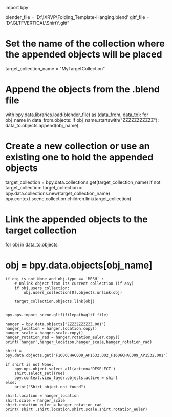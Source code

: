 import bpy


blender_file = 'D:\IXRVP\Folding_Template-Hanging.blend'
gltf_file = 'D:\GLTFVERTICAL\ShirtY.gltf'


# Set the name of the collection where the appended objects will be placed
target_collection_name = "MyTargetCollection"

# Append the objects from the .blend file
with bpy.data.libraries.load(blender_file) as (data_from, data_to):
    for obj_name in data_from.objects:
        if obj_name.startswith("ZZZZZZZZZZZ"):
            data_to.objects.append(obj_name)

# Create a new collection or use an existing one to hold the appended objects
target_collection = bpy.data.collections.get(target_collection_name)
if not target_collection:
    target_collection = bpy.data.collections.new(target_collection_name)
    bpy.context.scene.collection.children.link(target_collection)

# Link the appended objects to the target collection
for obj in data_to.objects:
   # obj = bpy.data.objects[obj_name]
    if obj is not None and obj.type == 'MESH' :
        # Unlink object from its current collection (if any)
        if obj.users_collection:
            obj.users_collection[0].objects.unlink(obj)

        target_collection.objects.link(obj)


    bpy.ops.import_scene.gltf(filepath=gltf_file)
    
    hanger = bpy.data.objects["ZZZZZZZZZZZ.001"]
    hanger_location = hanger.location.copy()
    hanger_scale = hanger.scale.copy()
    hanger_rotation_rad = hanger.rotation_euler.copy()
    print('hanger',hanger_location,hanger_scale,hanger_rotation_rad)
    
    shirt = bpy.data.objects.get("F1606CHAC009_AP1532.002_F1606CHAC009_AP1532.001")
    
    if shirt is not None:
        bpy.ops.object.select_all(action='DESELECT')
        shirt.select_set(True)
        bpy.context.view_layer.objects.active = shirt
    else:
        print("Shirt object not found")
    
    shirt.location = hanger_location
    shirt.scale = hanger_scale
    shirt.rotation_euler = hanger_rotation_rad
    print('shirt',shirt.location,shirt.scale,shirt.rotation_euler)
    

   
    
    
